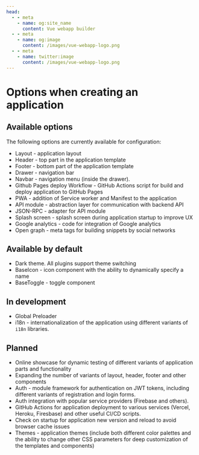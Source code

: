 ```yaml
---
head:
  - - meta
    - name: og:site_name
      content: Vue webapp builder
  - - meta
    - name: og:image
      content: /images/vue-webapp-logo.png
  - - meta
    - name: twitter:image
      content: /images/vue-webapp-logo.png
---
```


# Options when creating an application

## Available options

The following options are currently available for configuration:

- Layout - application layout
- Header - top part in the application template
- Footer - bottom part of the application template
- Drawer - navigation bar
- Navbar - navigation menu (inside the drawer).
- Github Pages deploy Workflow - GitHub Actions script for build and deploy application to GitHub Pages
- PWA - addition of Service worker and Manifest to the application
- API module - abstraction layer for communication with backend API
- JSON-RPC - adapter for API module
- Splash screen - splash screen during application startup to improve UX
- Google analytics - code for integration of Google analytics
- Open graph - meta tags for building snippets by social networks

## Available by default

- Dark theme. All plugins support theme switching
- BaseIcon - icon component with the ability to dynamically specify a name
- BaseToggle - toggle component

## In development

- Global Preloader
- i18n - internationalization of the application using different variants of `i18n` libraries.

## Planned

- Online showcase for dynamic testing of different variants of application parts and functionality
- Expanding the number of variants of layout, header, footer and other components
- Auth - module framework for authentication on JWT tokens, including different variants of registration and login forms.
- Auth integration with popular service providers (Firebase and others).
- GitHub Actions for application deployment to various services (Vercel, Heroku, Firesbase) and other useful CI/CD scripts.
- Check on startup for application new version and reload to avoid browser cache issues
- Themes - application themes (include both different color palettes and the ability to change other CSS parameters for deep customization of the templates and components)
